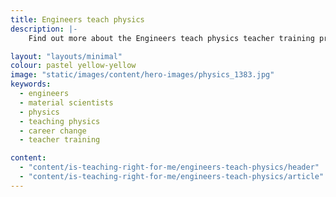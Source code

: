 ```yaml
---
title: Engineers teach physics
description: |-
    Find out more about the Engineers teach physics teacher training programme for engineers and material scientists who want to teach physics.

layout: "layouts/minimal"
colour: pastel yellow-yellow
image: "static/images/content/hero-images/physics_1383.jpg"
keywords:
  - engineers
  - material scientists
  - physics
  - teaching physics
  - career change
  - teacher training

content:
  - "content/is-teaching-right-for-me/engineers-teach-physics/header"
  - "content/is-teaching-right-for-me/engineers-teach-physics/article"
---
```


